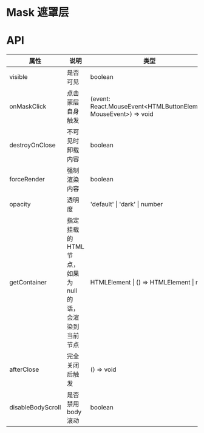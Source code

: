# Mask 遮罩层

<code src="./demos/demo1.tsx"></code>

# API

| 属性              | 说明                                                     | 类型                                                             | 默认值    |
| ----------------- | -------------------------------------------------------- | ---------------------------------------------------------------- | --------- |
| visible           | 是否可见                                                 | boolean                                                          | false     |
| onMaskClick       | 点击蒙层自身触发                                         | (event: React.MouseEvent<HTMLButtonElement, MouseEvent>) => void | -         |
| destroyOnClose    | 不可见时卸载内容                                         | boolean                                                          | false     |
| forceRender       | 强制渲染内容                                             | boolean                                                          | false     |
| opacity           | 透明度                                                   | 'default' \| 'dark' \| number                                    | 'default' |
| getContainer      | 指定挂载的 HTML 节点，如果为 null 的话，会渲染到当前节点 | HTMLElement \| () => HTMLElement \| null                         | null      |
| afterClose        | 完全关闭后触发                                           | () => void                                                       | -         |
| disableBodyScroll | 是否禁用 body 滚动                                       | boolean                                                          | true      |

